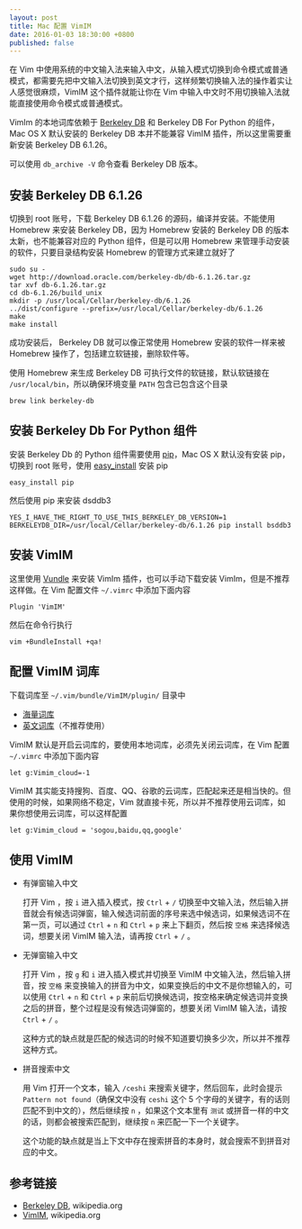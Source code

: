 ```yaml
---
layout: post
title: Mac 配置 VimIM
date: 2016-01-03 18:30:00 +0800
published: false
---
```


在 Vim 中使用系统的中文输入法来输入中文，从输入模式切换到命令模式或普通模式，都需要先把中文输入法切换到英文才行，这样频繁切换输入法的操作着实让人感觉很麻烦，VimIM 这个插件就能让你在 Vim 中输入中文时不用切换输入法就能直接使用命令模式或普通模式。

<!--excerpt-->

VimIm 的本地词库依赖于 [Berkeley DB](http://www.oracle.com/technetwork/database/database-technologies/berkeleydb/downloads/index.html) 和 Berkeley DB For Python 的组件，Mac OS X 默认安装的 Berkeley DB 本并不能兼容 VimIM 插件，所以这里需要重新安装 Berkeley DB 6.1.26。

可以使用 `db_archive -V` 命令查看 Berkeley DB 版本。

## 安装 Berkeley DB 6.1.26

切换到 root 账号，下载 Berkeley DB 6.1.26 的源码，编译并安装。不能使用 Homebrew 来安装 Berkeley DB，因为 Homebrew 安装的 Berkeley DB 的版本太新，也不能兼容对应的 Python 组件，但是可以用 Homebrew 来管理手动安装的软件，只要目录结构安装 Homebrew 的管理方式来建立就好了

```shell
sudo su -
wget http://download.oracle.com/berkeley-db/db-6.1.26.tar.gz
tar xvf db-6.1.26.tar.gz
cd db-6.1.26/build_unix
mkdir -p /usr/local/Cellar/berkeley-db/6.1.26
../dist/configure --prefix=/usr/local/Cellar/berkeley-db/6.1.26
make
make install
```

成功安装后， Berkeley DB 就可以像正常使用 Homebrew 安装的软件一样来被 Homebrew 操作了，包括建立软链接，删除软件等。

使用 Homebrew 来生成 Berkeley DB 可执行文件的软链接，默认软链接在 `/usr/local/bin`，所以确保环境变量 `PATH` 包含已包含这个目录

```shell
brew link berkeley-db
```

## 安装 Berkeley Db For Python 组件

安装 Berkeley Db 的 Python 组件需要使用 [pip](https://en.wikipedia.org/wiki/Pip_(package_manager))，Mac OS X 默认没有安装 pip，切换到 root 账号，使用 [easy_install](http://peak.telecommunity.com/DevCenter/EasyInstall) 安装 pip

```shell
easy_install pip
```

然后使用 pip 来安装 dsddb3

```shell
YES_I_HAVE_THE_RIGHT_TO_USE_THIS_BERKELEY_DB_VERSION=1 BERKELEYDB_DIR=/usr/local/Cellar/berkeley-db/6.1.26 pip install bsddb3
```

## 安装 VimIM

这里使用 [Vundle](https://github.com/VundleVim/Vundle.vim) 来安装 VimIm 插件，也可以手动下载安装 VimIm，但是不推荐这样做。在 Vim 配置文件 `~/.vimrc` 中添加下面内容

```vim
Plugin 'VimIM'
```

然后在命令行执行

```shell
vim +BundleInstall +qa!
```

## 配置 VimIM 词库

下载词库至 `~/.vim/bundle/VimIM/plugin/` 目录中

* [海量词库](https://raw.githubusercontent.com/vimim/vimim/master/plugin/vimim.gbk.bsddb)
* [英文词库](https://raw.githubusercontent.com/vimim/vimim/master/plugin/vimim.txt)（不推荐使用）

VimIM 默认是开启云词库的，要使用本地词库，必须先关闭云词库，在 Vim 配置 `~/.vimrc` 中添加下面内容

```vim
let g:Vimim_cloud=-1
```

VimIM 其实能支持搜狗、百度、QQ、谷歌的云词库，匹配起来还是相当快的。但使用的时候，如果网络不稳定，Vim 就直接卡死，所以并不推荐使用云词库，如果你想使用云词库，可以这样配置

```vim
let g:Vimim_cloud = 'sogou,baidu,qq,google'
```

## 使用 VimIM

* 有弹窗输入中文

  打开 Vim ，按 `i` 进入插入模式，按 `Ctrl` + `/` 切换至中文输入法，然后输入拼音就会有候选词弹窗，输入候选词前面的序号来选中候选词，如果候选词不在第一页，可以通过 `Ctrl` + `n` 和 `Ctrl` + `p` 来上下翻页，然后按 `空格` 来选择候选词，想要关闭 VimIM 输入法，请再按 `Ctrl` + `/` 。

* 无弹窗输入中文

  打开 Vim ，按 `g` 和 `i` 进入插入模式并切换至 VimIM 中文输入法，然后输入拼音，按 `空格` 来变换输入的拼音为中文，如果变换后的中文不是你想输入的，可以使用 `Ctrl` + `n` 和 `Ctrl` + `p` 来前后切换候选词，按空格来确定候选词并变换之后的拼音，整个过程是没有候选词弹窗的，想要关闭 VimIM 输入法，请按 `Ctrl` + `/` 。

  这种方式的缺点就是匹配的候选词的时候不知道要切换多少次，所以并不推荐这种方式。

* 拼音搜索中文

  用 Vim 打开一个文本，输入 `/ceshi` 来搜索关键字，然后回车，此时会提示 `Pattern not found`（确保文中没有 `ceshi` 这个 5 个字母的关键字，有的话则匹配不到中文的），然后继续按 `n` ，如果这个文本里有 `测试` 或拼音一样的中文的话，则都会被搜索匹配到，继续按 `n` 来匹配一下一个关键字。

  这个功能的缺点就是当上下文中存在搜索拼音的本身时，就会搜索不到拼音对应的中文。

## 参考链接

* [Berkeley DB](https://zh.wikipedia.org/wiki/Berkeley_DB), wikipedia.org
* [VimIM](https://zh.wikipedia.org/wiki/VimIM), wikipedia.org

